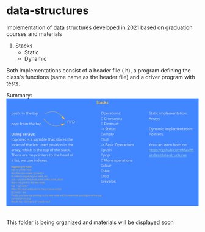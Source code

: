 # data-structures
Implementation of data structures developed in 2021 based on graduation courses and materials

1. Stacks
     - Static
     - Dynamic

Both implementations consist of a header file (.h), a program defining the class's functions (same name as the header file) and a driver program with tests.
    
Summary:\
![Stack](/img/stack.jpg)

<br> This folder is being organized and materials will be displayed soon
